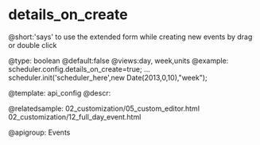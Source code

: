 details_on_create
=============

@short:'says' to use the extended form while creating new events by drag or double click
	

@type: boolean
@default:false
@views:day, week,units
@example:
scheduler.config.details_on_create=true;
...
scheduler.init('scheduler_here',new Date(2013,0,10),"week");

@template:	api_config
@descr:

@relatedsample:
	02_customization/05_custom_editor.html
    02_customization/12_full_day_event.html

@apigroup: Events
